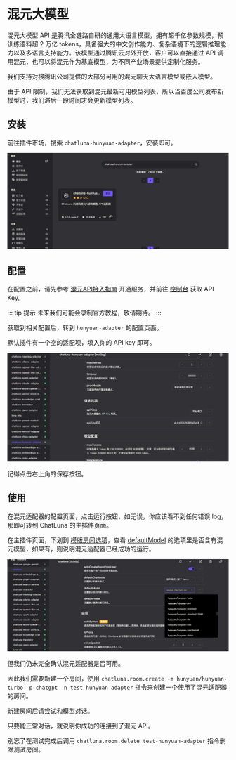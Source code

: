 # 混元大模型

混元大模型 API 是腾讯全链路自研的通用大语言模型，拥有超千亿参数规模，预训练语料超 2 万亿 tokens，具备强大的中文创作能力、复杂语境下的逻辑推理能力以及多语言支持能力。该模型通过腾讯云对外开放，客户可以直接通过 API 调用混元，也可以将混元作为基底模型，为不同产业场景提供定制化服务。

我们支持对接腾讯公司提供的大部分可用的混元聊天大语言模型或嵌入模型。

由于 API 限制，我们无法获取到混元最新可用模型列表，所以当百度公司发布新模型时，我们滞后一段时间才会更新模型列表。

## 安装

前往插件市场，搜索 `chatluna-hunyuan-adapter`，安装即可。

![hunyuan](../../public/images/image-8.png)

## 配置

在配置之前，请先参考 [混元API接入指南](https://cloud.tencent.com/document/product/1729/97730) 开通服务，并前往 [控制台](https://console.cloud.tencent.com/hunyuan/api-key) 获取 API Key。

::: tip 提示
未来我们可能会录制官方教程，敬请期待。
:::

获取到相关配置后，转到 `hunyuan-adapter` 的配置页面。

默认插件有一个空的适配项，填入你的 API key 即可。

![alt text](../../public/images/image-9.png)

记得点击右上角的保存按钮。

## 使用

在混元适配器的配置页面，点击运行按钮，如无误，你应该看不到任何错误 log，那即可转到 ChatLuna 的主插件页面。

在主插件页面，下划到 [模版房间选项](../useful-configurations.md#模版房间选项)，查看 [defaultModel](../useful-configurations.md#defaultmodel) 的选项里是否含有混元模型，如果有，则说明混元适配器已经成功的运行。

![alt text](../../public/images/image-10.png)

但我们仍未完全确认混元适配器是否可用。

因此我们需要新建一个房间，使用 `chatluna.room.create -m hunyuan/hunyuan-turbo -p chatgpt -n test-hunyuan-adapter` 指令来创建一个使用了混元适配器的房间。

新建房间后请尝试和模型对话。

只要能正常对话，就说明你成功的连接到了混元 API。

别忘了在测试完成后调用 `chatluna.room.delete test-hunyuan-adapter` 指令删除测试房间。
